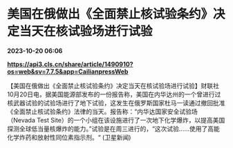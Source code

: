 # 美国在俄做出《全面禁止核试验条约》决定当天在核试验场进行试验

**2023-10-20 06:06**

**https://api3.cls.cn/share/article/1490910?os=web&sv=7.7.5&app=CailianpressWeb**

【美国在俄做出《全面禁止核试验条约》决定当天在核试验场进行试验】财联社10月20日电，据美国能源部发布的一份报告称，美国在内华达州的一个曾进行过核武器试验的试验场进行了地下试验，这发生在俄罗斯国家杜马一读通过撤回批准《全面禁止核试验条约》法律的当天。报告称：“内华达国家安全试验场（Nevada Test Site）的一个小组在该设施进行了一次地下化学爆炸，以提高美国探测全球低当量核爆炸的能力。”试验是在周三进行的，“这次试验......使用了高能化学炸药和放射性同位素指示剂。“ (卫星新闻)